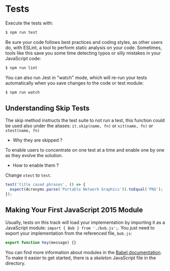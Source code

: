 # Tests

Execute the tests with:

```bash
$ npm run test
```

Be sure your code follows best practices and coding styles, as other users do, with ESLint, a tool to perform static analysis on your code.
Sometimes, tools like this save you some time detecting typos or silly mistakes in your JavaScript code:

```bash
$ npm run lint
```

You can also run Jest in "watch" mode, which will re-run your tests automatically when you save changes to the code or test module:

```bash
$ npm run watch
```

## Understanding Skip Tests

The skip method instructs the test suite to not run a test, this function could be used also under the aliases: `it.skip(name, fn)` or `xit(name, fn)` or `xtest(name, fn)`

- Why they are skipped ?

To enable users to concentrate on one test at a time and enable one by one as they evolve the solution.

- How to enable them ?

Change `xtest` to `test`.

```javascript
test('title cased phrases', () => {
  expect(Acronyms.parse('Portable Network Graphics')).toEqual('PNG');
});
```

## Making Your First JavaScript 2015 Module

Usually, tests on this track will load your implementation by importing it as a JavaScript module: `import { Bob } from './bob.js';`.
You just need to export your implementation from the referenced file, `bob.js`:

```javascript
export function hey(message) {}
```

You can find more information about modules in the [Babel documentation](https://babeljs.io/docs/learn-es2015/#modules).
To make it easier to get started, there is a _skeleton_ JavaScript file in the directory.
